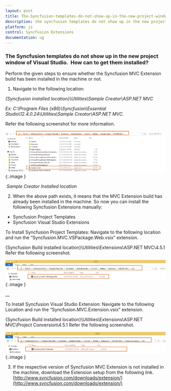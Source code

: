 ```yaml
---
layout: post
title: The-Syncfusion-templates-do-not-show-up-in-the-new-project-window-of-Visual-Studio-How-can-to-get-them-installed
description: the syncfusion templates do not show up in the new project window of visual studio.  how can to get them installed?
platform: js
control: Syncfusion Extensions
documentation: ug
---
```


### The Syncfusion templates do not show up in the new project window of Visual Studio.  How can to get them installed?

Perform the given steps to ensure whether the Syncfusion MVC Extension build has been installed in the machine or not.

1. Navigate to the following location:

_{Syncfusion installed location}\Utilities\Sample Creator\ASP.NET MVC_

_Ex: C:\Program Files (x86)\Syncfusion\Essential Studio\12.4.0.24\Utilities\Sample Creator\ASP.NET MVC._

Refer the following screenshot for more information.



![](The-Syncfusion-templatesd_images/The-Syncfusion-templatesd_img1.png)
{:.image }

 _Sample Creator Installed location_

2. When the above path exists, it means that the MVC Extension build has already been installed in the machine. So now you can install the following Syncfusion Extensions manually:
* Syncfusion Project Templates
* Syncfusion Visual Studio Extensions

To Install Syncfusion Project Templates: 
Navigate to the following location and run the “Syncfusion.MVC.VSPackage.Web.vsix” extension.

{Syncfusion Build installed location}\Utilities\Extensions\ASP.NET MVC\4.5.1
Refer the following screenshot.



![](The-Syncfusion-templatesd_images/The-Syncfusion-templatesd_img2.png)
{:.image }

__

To Install Syncfusion Visual Studio Extension:
Navigate to the following Location and run the “Syncfusion.MVC.Extension.vsix” extension. 

{Syncfusion Build installed location}\Utilities\Extensions\ASP.NET MVC\Project Conversion\4.5.1
Refer the following screenshot.



![](The-Syncfusion-templatesd_images/The-Syncfusion-templatesd_img3.png)
{:.image }



3. If the respective version of Syncfusion MVC Extension is not installed in the machine, download the Extension setup from the following link.        [http://www.syncfusion.com/downloads/extension/](http://www.syncfusion.com/downloads/extension/)
